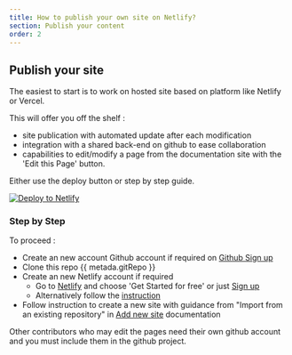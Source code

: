 ```yaml
---
title: How to publish your own site on Netlify?
section: Publish your content
order: 2
---
```


## Publish your site

The easiest to start is to work on hosted site based on platform like Netlify or Vercel.

This will offer you off the shelf :
- site publication with automated update after each modification
- integration with a shared back-end on github to ease collaboration
- capabilities to edit/modify a page from the documentation site with the 'Edit this Page' button.

Either use the deploy button or step by step guide.

[![Deploy to Netlify](https://www.netlify.com/img/deploy/button.svg)](https://app.netlify.com/start/deploy?repository=https://github.com/cloudreaderapp/cloudreaderdoc)

### Step by Step

To proceed :

- Create an new account Github account if required on [Github Sign up](https://github.com/signup)
- Clone this repo {{ metada.gitRepo }}
- Create an new Netlify account if required 
	+ Go to [Netlify](https://www.netlify.com/) and choose 'Get Started for free' or just [Sign up](https://app.netlify.com/signup)
	+ Alternatively follow the [instruction](https://docs.netlify.com/get-started/)
- Follow instruction to create a new site with guidance from "Import from an existing repository" in [Add new site](https://docs.netlify.com/welcome/add-new-site/) documentation

Other contributors who may edit the pages need their own github account and you must include them in the github project.

